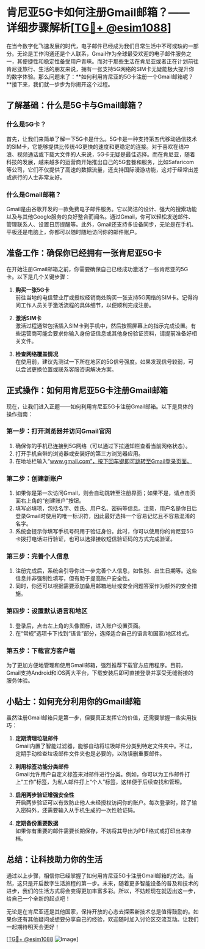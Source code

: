 # 肯尼亚5G卡如何注册Gmail邮箱？——详细步骤解析[[TG💪+ @esim1088](https://t.me/s/esim1088)]

在当今数字化飞速发展的时代，电子邮件已经成为我们日常生活中不可或缺的一部分。无论是工作沟通还是个人联系，Gmail作为全球最受欢迎的电子邮件服务之一，其便捷性和稳定性备受用户青睐。而对于那些生活在肯尼亚或者正在计划前往肯尼亚旅行、生活的朋友来说，拥有一张支持5G网络的SIM卡无疑能极大提升你的数字体验。那么问题来了：**如何利用肯尼亚的5G卡注册一个Gmail邮箱呢？**接下来，我们就一步步为你揭开这个过程。

## **了解基础：什么是5G卡与Gmail邮箱？**

### **什么是5G卡？**
首先，让我们来简单了解一下5G卡是什么。5G卡是一种支持第五代移动通信技术的SIM卡，它能够提供比传统4G更快的速度和更稳定的连接。对于喜欢在线冲浪、视频通话或下载大文件的人来说，5G卡无疑是最佳选择。而在肯尼亚，随着科技的发展，越来越多的运营商开始推出自己的5G套餐和服务，比如Safaricom等公司，它们不仅提供了高速的数据流量，还支持国际漫游功能，这对于经常出差或旅行的人士非常友好。

### **什么是Gmail邮箱？**
Gmail是由谷歌开发的一款免费电子邮件服务。它以简洁的设计、强大的搜索功能以及与其他Google服务的良好整合而闻名。通过Gmail，你可以轻松发送邮件、管理联系人、设置日历提醒等。此外，Gmail还支持多设备同步，无论是在手机、平板还是电脑上，你都可以随时随地访问你的邮件账户。

## **准备工作：确保你已经拥有一张肯尼亚5G卡**

在开始注册Gmail邮箱之前，你需要确保自己已经成功激活了一张肯尼亚的5G卡。以下是几个关键步骤：

1. **购买一张5G卡**  
   前往当地的电信营业厅或授权经销商处购买一张支持5G网络的SIM卡。记得询问工作人员关于激活流程的具体细节，以便顺利完成注册。

2. **激活SIM卡**  
   激活过程通常包括插入SIM卡到手机中，然后按照屏幕上的指示完成设置。有些运营商可能会要求你输入身份证信息或其他身份验证资料，请提前准备好相关文件。

3. **检查网络覆盖情况**  
   在使用前，建议先测试一下所在地区的5G信号强度。如果发现信号较弱，可以尝试更换位置或联系客服咨询解决方案。

## **正式操作：如何用肯尼亚5G卡注册Gmail邮箱**

现在，让我们进入正题——如何利用肯尼亚5G卡注册Gmail邮箱。以下是具体的操作指南：

### **第一步：打开浏览器并访问Gmail官网**
1. 确保你的手机已连接到5G网络（可以通过下拉通知栏查看当前网络状态）。
2. 打开手机自带的浏览器或安装好的第三方浏览器应用。
3. 在地址栏输入“www.gmail.com”，按下回车键即可跳转至Gmail登录页面。

### **第二步：创建新账户**
1. 如果你是第一次访问Gmail，则会自动跳转至注册界面；如果不是，请点击页面右上角的“创建账户”按钮。
2. 填写必填项，包括名字、姓氏、用户名、密码等信息。注意，用户名是你日后登录Gmail时使用的唯一标识符，因此最好选择一个容易记忆且不容易混淆的名字。
3. 系统会提示你填写手机号码用于验证身份。此时，你可以使用你的肯尼亚5G卡拨打电话进行验证，也可以选择接收短信验证码的方式完成验证。

### **第三步：完善个人信息**
1. 注册完成后，系统会引导你进一步完善个人信息，如性别、出生日期等。这些信息并非强制性填写，但有助于提高账户安全性。
2. 同时，你还可以根据需要添加备用邮箱地址或安全问题答案作为额外的安全措施。

### **第四步：设置默认语言和地区**
1. 登录后，点击左上角的头像图标，进入账户设置页面。
2. 在“常规”选项卡下找到“语言”部分，选择适合自己的语言和国家/地区格式。

### **第五步：下载官方客户端**
为了更加方便地管理和使用Gmail邮箱，强烈推荐下载官方应用程序。目前，Gmail支持Android和iOS两大平台，下载安装后即可直接登录并享受无缝衔接的服务体验。

## **小贴士：如何充分利用你的Gmail邮箱**

虽然注册Gmail邮箱只是第一步，但要真正发挥它的价值，还需要掌握一些实用技巧：

1. **定期清理垃圾邮件**  
   Gmail内置了智能过滤器，能够自动将垃圾邮件分类到特定文件夹中。不过，定期手动检查垃圾邮件文件夹也是必要的，以防误删重要邮件。

2. **利用标签功能分类邮件**  
   Gmail允许用户自定义标签来对邮件进行分类。例如，你可以为工作邮件打上“工作”标签，为私人邮件打上“个人”标签，这样便于后续查找和管理。

3. **启用两步验证增强安全性**  
   开启两步验证可以有效防止他人未经授权访问你的账户。每次登录时，除了输入密码外，还需要输入从手机生成的一次性验证码。

4. **定期备份重要数据**  
   如果你有重要的邮件需要长期保存，不妨将其导出为PDF格式或打印出来存档。

## **总结：让科技助力你的生活**

通过以上步骤，相信你已经掌握了如何用肯尼亚5G卡注册Gmail邮箱的方法。当然，这只是开启数字生活旅程的第一步。未来，随着更多智能设备的普及和技术的进步，我们的生活方式将会变得更加丰富多彩。所以，不妨趁现在就迈出这一步，给自己一个全新的起点吧！

无论是在肯尼亚还是其他国家，保持开放的心态去探索新技术总是值得鼓励的。如果你还有其他疑问或想要分享自己的经验，欢迎随时加入讨论区交流互动。让我们一起期待明天会更好！

[[TG💪+ @esim1088](https://t.me/s/esim1088) ![Image](https://i.postimg.cc/4NQfJmqS/Snipaste-2025-05-13-00-14-12.png)]